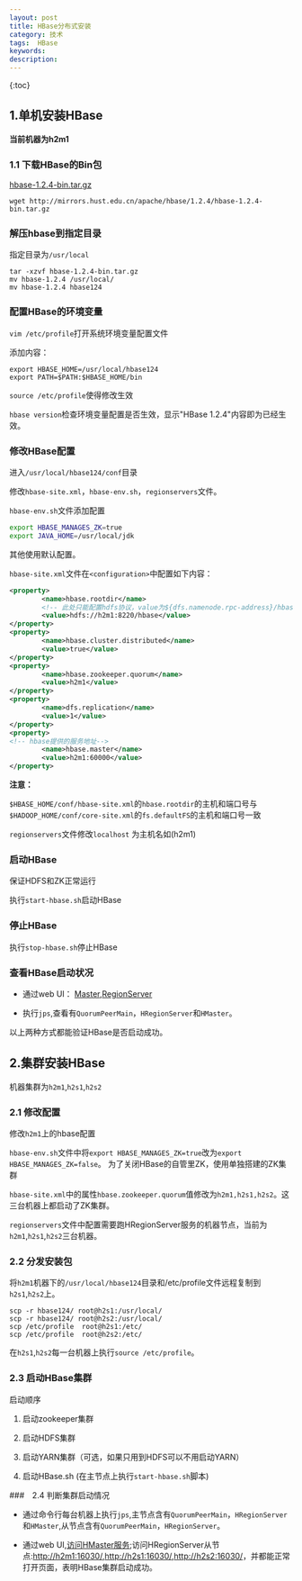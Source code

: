 ```yaml
---
layout: post
title: HBase分布式安装
category: 技术
tags:  HBase
keywords: 
description:   
---
```



{:toc}

## 1.单机安装HBase

**当前机器为h2m1**

### 1.1 下载HBase的Bin包

[hbase-1.2.4-bin.tar.gz](http://mirrors.hust.edu.cn/apache/hbase)

`wget http://mirrors.hust.edu.cn/apache/hbase/1.2.4/hbase-1.2.4-bin.tar.gz`

### 解压hbase到指定目录

指定目录为`/usr/local`

```
tar -xzvf hbase-1.2.4-bin.tar.gz
mv hbase-1.2.4 /usr/local/
mv hbase-1.2.4 hbase124
```

### 配置HBase的环境变量

`vim /etc/profile`打开系统环境变量配置文件

添加内容：

```
export HBASE_HOME=/usr/local/hbase124
export PATH=$PATH:$HBASE_HOME/bin
``` 

`source /etc/profile`使得修改生效

`hbase version`检查环境变量配置是否生效，显示"HBase 1.2.4"内容即为已经生效。


### 修改HBase配置

进入`/usr/local/hbase124/conf`目录

修改`hbase-site.xml`，`hbase-env.sh`，`regionservers`文件。

`hbase-env.sh`文件添加配置

```sh
export HBASE_MANAGES_ZK=true
export JAVA_HOME=/usr/local/jdk
```

其他使用默认配置。

`hbase-site.xml`文件在`<configuration>`中配置如下内容：

```xml
<property>
        <name>hbase.rootdir</name>
        <!-- 此处只能配置hdfs协议，value为${dfs.namenode.rpc-address}/hbase -->
        <value>hdfs://h2m1:8220/hbase</value>
</property>
<property>
        <name>hbase.cluster.distributed</name>
        <value>true</value>
</property>
<property>
        <name>hbase.zookeeper.quorum</name>
        <value>h2m1</value>
</property>
<property>
        <name>dfs.replication</name>
        <value>1</value>
</property>
<property>
<!-- hbase提供的服务地址-->
        <name>hbase.master</name>
        <value>h2m1:60000</value>
</property>
```

**注意：**

`$HBASE_HOME/conf/hbase-site.xml`的`hbase.rootdir`的主机和端口号与
`$HADOOP_HOME/conf/core-site.xml`的`fs.defaultFS`的主机和端口号一致

`regionservers`文件修改`localhost` 为主机名如(h2m1)


### 启动HBase

保证HDFS和ZK正常运行

执行`start-hbase.sh`启动HBase

### 停止HBase

执行`stop-hbase.sh`停止HBase

### 查看HBase启动状况

- 通过web UI： [Master](http://h2m1:16010/),[RegionServer](http://h2m1:16030/)

- 执行`jps`,查看有`QuorumPeerMain`，`HRegionServer`和`HMaster`。

以上两种方式都能验证HBase是否启动成功。


## 2.集群安装HBase

机器集群为`h2m1`,`h2s1`,`h2s2`

### 2.1 修改配置

修改`h2m1`上的hbase配置

`hbase-env.sh`文件中将`export HBASE_MANAGES_ZK=true`改为`export HBASE_MANAGES_ZK=false`。
为了关闭HBase的自管里ZK，使用单独搭建的ZK集群

`hbase-site.xml`中的属性`hbase.zookeeper.quorum`值修改为`h2m1,h2s1,h2s2`。这三台机器上都启动了ZK集群。

`regionservers`文件中配置需要跑HRegionServer服务的机器节点，当前为`h2m1`,`h2s1`,`h2s2`三台机器。

### 2.2 分发安装包

将`h2m1`机器下的`/usr/local/hbase124`目录和/etc/profile文件远程复制到`h2s1`,`h2s2`上。

```
scp -r hbase124/ root@h2s1:/usr/local/
scp -r hbase124/ root@h2s2:/usr/local/
scp /etc/profile  root@h2s1:/etc/
scp /etc/profile  root@h2s2:/etc/
```

在`h2s1`,`h2s2`每一台机器上执行`source /etc/profile`。

### 2.3 启动HBase集群

启动顺序

1. 启动zookeeper集群

1. 启动HDFS集群

1. 启动YARN集群（可选，如果只用到HDFS可以不用启动YARN）

1. 启动HBase.sh (在主节点上执行`start-hbase.sh`脚本)  




###　2.4 判断集群启动情况


- 通过命令行每台机器上执行`jps`,主节点含有`QuorumPeerMain`，`HRegionServer`和`HMaster`,从节点含有`QuorumPeerMain`，`HRegionServer`。

- 通过web UI,[访问HMaster服务](http://h2m1:16010/);访问HRegionServer从节点:<http://h2m1:16030/>,<http://h2s1:16030/>,<http://h2s2:16030/>，并都能正常打开页面，表明HBase集群启动成功。
